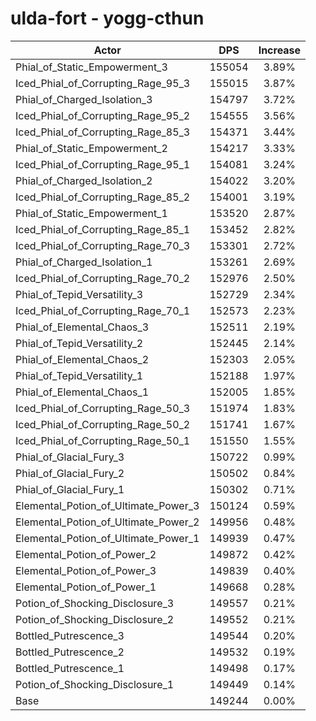 # ulda-fort - yogg-cthun
| Actor | DPS | Increase |
|---|:---:|:---:|
|Phial_of_Static_Empowerment_3|155054|3.89%|
|Iced_Phial_of_Corrupting_Rage_95_3|155015|3.87%|
|Phial_of_Charged_Isolation_3|154797|3.72%|
|Iced_Phial_of_Corrupting_Rage_95_2|154555|3.56%|
|Iced_Phial_of_Corrupting_Rage_85_3|154371|3.44%|
|Phial_of_Static_Empowerment_2|154217|3.33%|
|Iced_Phial_of_Corrupting_Rage_95_1|154081|3.24%|
|Phial_of_Charged_Isolation_2|154022|3.20%|
|Iced_Phial_of_Corrupting_Rage_85_2|154001|3.19%|
|Phial_of_Static_Empowerment_1|153520|2.87%|
|Iced_Phial_of_Corrupting_Rage_85_1|153452|2.82%|
|Iced_Phial_of_Corrupting_Rage_70_3|153301|2.72%|
|Phial_of_Charged_Isolation_1|153261|2.69%|
|Iced_Phial_of_Corrupting_Rage_70_2|152976|2.50%|
|Phial_of_Tepid_Versatility_3|152729|2.34%|
|Iced_Phial_of_Corrupting_Rage_70_1|152573|2.23%|
|Phial_of_Elemental_Chaos_3|152511|2.19%|
|Phial_of_Tepid_Versatility_2|152445|2.14%|
|Phial_of_Elemental_Chaos_2|152303|2.05%|
|Phial_of_Tepid_Versatility_1|152188|1.97%|
|Phial_of_Elemental_Chaos_1|152005|1.85%|
|Iced_Phial_of_Corrupting_Rage_50_3|151974|1.83%|
|Iced_Phial_of_Corrupting_Rage_50_2|151741|1.67%|
|Iced_Phial_of_Corrupting_Rage_50_1|151550|1.55%|
|Phial_of_Glacial_Fury_3|150722|0.99%|
|Phial_of_Glacial_Fury_2|150502|0.84%|
|Phial_of_Glacial_Fury_1|150302|0.71%|
|Elemental_Potion_of_Ultimate_Power_3|150124|0.59%|
|Elemental_Potion_of_Ultimate_Power_2|149956|0.48%|
|Elemental_Potion_of_Ultimate_Power_1|149939|0.47%|
|Elemental_Potion_of_Power_2|149872|0.42%|
|Elemental_Potion_of_Power_3|149839|0.40%|
|Elemental_Potion_of_Power_1|149668|0.28%|
|Potion_of_Shocking_Disclosure_3|149557|0.21%|
|Potion_of_Shocking_Disclosure_2|149552|0.21%|
|Bottled_Putrescence_3|149544|0.20%|
|Bottled_Putrescence_2|149532|0.19%|
|Bottled_Putrescence_1|149498|0.17%|
|Potion_of_Shocking_Disclosure_1|149449|0.14%|
|Base|149244|0.00%|
